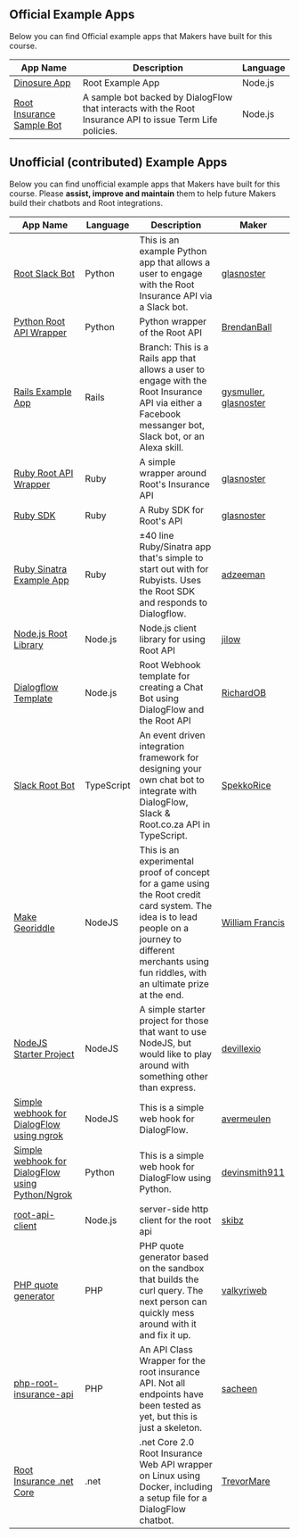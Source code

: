 
Official Example Apps
-----
Below you can find Official example apps that Makers have built for this course.

| App Name      |Description    |Language|
| ------------- |-------------| -----|
| [Dinosure App](https://github.com/RootBank/dinosure)| Root Example App | Node.js |
| [Root Insurance Sample Bot](https://github.com/root-community/node-insurance-sample-bot) | A sample bot backed by DialogFlow that interacts with the Root Insurance API to issue Term Life policies.| Node.js |


Unofficial (contributed) Example Apps
-----
Below you can find unofficial example apps that Makers have built for this course.
Please <b>assist, improve and maintain</b> them to help future Makers build their chatbots and Root integrations.


| App Name      |Language    |Description|Maker|
| ------------- |-------------| -----| -----|
| [Root Slack Bot](https://github.com/Offerzen/make-python)|Python      | This is an example Python app that allows a user to engage with the Root Insurance API via a Slack bot.| [glasnoster](https://github.com/glasnoster)      |
| [Python Root API Wrapper](https://github.com/BrendanBall/root-insurance-python)     | Python     |   Python wrapper of the Root API | [BrendanBall](https://github.com/BrendanBall)      |
| [Rails Example App](https://github.com/Offerzen/make-rails/tree/make-fuza)     | Rails     |   Branch: This is a Rails app that allows a user to engage with the Root Insurance API via either a Facebook messanger bot, Slack bot, or an Alexa skill. | [gysmuller](https://github.com/gysmuller), [glasnoster](https://github.com/glasnoster)  |
| [Ruby Root API Wrapper](https://github.com/RootBank/root-insurance-ruby)     | Ruby     |   A simple wrapper around Root's Insurance API | [glasnoster](https://github.com/glasnoster)  |
| [Ruby SDK](https://github.com/RootBank/root-ruby)     | Ruby     |   A Ruby SDK for Root's API | [glasnoster](https://github.com/glasnoster)  |
| [Ruby Sinatra Example App](https://github.com/adzeeman/grok_tharr)     | Ruby     |   ±40 line Ruby/Sinatra app that's simple to start out with for Rubyists. Uses the Root SDK and responds to Dialogflow.    | [adzeeman](https://github.com/adzeeman/grok_tharr)  |
| [Node.js Root Library](https://github.com/jilow/root-nodejs)     | Node.js      |   Node.js client library for using Root API| [jilow](https://github.com/jilow)  |
| [Dialogflow Template](https://github.com/RichardOB/root-chatbot-webhook-nodejs)     | Node.js      |   Root Webhook template for creating a Chat Bot using DialogFlow and the Root API| [RichardOB](https://github.com/RichardOB)  |
| [Slack Root Bot](https://github.com/SpekkoRice/root-bot)     | TypeScript      |   An event driven integration framework for designing your own chat bot to integrate with DialogFlow, Slack & Root.co.za API in TypeScript.| [SpekkoRice](https://github.com/SpekkoRice)      |
| [Make Georiddle](https://github.com/William-Francis/make-georiddle)     | NodeJS      |   This is an experimental proof of concept for a game using the Root credit card system. The idea is to lead people on a journey to different merchants using fun riddles, with an ultimate prize at the end.| [William Francis](https://github.com/William-Francis)      |
| [NodeJS Starter Project](https://github.com/devillexio/koa-starter)     | NodeJS      |   A simple starter project for those that want to use NodeJS, but would like to play around with something other than express.| [devillexio](https://github.com/devillexio)      |
| [Simple webhook for DialogFlow using ngrok](https://github.com/avermeulen/dialogflow-webhook-ngrok)     | NodeJS      |   This is a simple web hook for DialogFlow.| [avermeulen](https://github.com/avermeulen)      |
| [Simple webhook for DialogFlow using Python/Ngrok](https://github.com/devinsmith911/dialogflow-webhook-python)     | Python      |   This is a simple web hook for DialogFlow using Python.| [devinsmith911](https://github.com/devinsmith911)      |
| [root-api-client](https://github.com/skibz/root-api-client) | Node.js | server-side http client for the root api | [skibz](https://github.com/skibz) |
| [PHP quote generator](https://github.com/valkyriweb/php-root-mikeday)|PHP      | PHP quote generator based on the sandbox that builds the curl query. The next person can quickly mess around with it and fix it up.| [valkyriweb](https://github.com/valkyriweb)      |
| [php-root-insurance-api](https://github.com/sacheen/php-root-insurance-api)|PHP      | An API Class Wrapper for the root insurance API. Not all endpoints have been tested as yet, but this is just a skeleton.| [sacheen](https://github.com/sacheen/)      |
| [Root Insurance .net Core](https://github.com/TrevorMare/Root_Insurance_Net_Core)|.net      | .net Core 2.0 Root Insurance Web API wrapper on Linux using Docker, including a setup file for a DialogFlow chatbot. | [TrevorMare](https://github.com/TrevorMare/)      |
